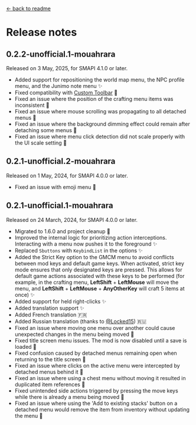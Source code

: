 ﻿[← back to readme](../README.md)

# Release notes

## 0.2.2-unofficial.1-mouahrara
Released on 3 May, 2025, for SMAPI 4.1.0 or later.
* Added support for repositioning the world map menu, the NPC profile menu, and the Junimo note menu ✨
* Fixed compatibility with [Custom Toolbar](https://www.nexusmods.com/stardewvalley/mods/11322) 🔧
* Fixed an issue where the position of the crafting menu items was inconsistent 🔧
* Fixed an issue where mouse scrolling was propagating to all detached menus 🔧
* Fixed an issue where the background dimming effect could remain after detaching some menus 🔧
* Fixed an issue where menu click detection did not scale properly with the UI scale setting 🔧

## 0.2.1-unofficial.2-mouahrara
Released on 1 May, 2024, for SMAPI 4.0.0 or later.
* Fixed an issue with emoji menu 🔧

## 0.2.1-unofficial.1-mouahrara
Released on 24 March, 2024, for SMAPI 4.0.0 or later.
* Migrated to 1.6.0 and project cleanup 🚀
* Improved the internal logic for prioritizing action interceptions. Interacting with a menu now pushes it to the foreground ✨
* Replaced `Sbuttons` with `KeybindList` in the options ✨
* Added the Strict Key option to the GMCM menu to avoid conflicts between mod keys and default game keys. When activated, strict key mode ensures that only designated keys are pressed. This allows for default game actions associated with these keys to be performed (for example, in the crafting menu, **LeftShift** + **LeftMouse** will move the menu, and **LeftShift** + **LeftMouse** + **AnyOtherKey** will craft 5 items at once) ✨
* Added support for held right-clicks ✨
* Added translation support ✨
* Added French translation 🇫🇷
* Added Russian translation (thanks to [@Locked15](https://github.com/Locked15)) 🇷🇺
* Fixed an issue where moving one menu over another could cause unexpected changes in the menu being moved 🔧
* Fixed title screen menu issues. The mod is now disabled until a save is loaded 🔧
* Fixed confusion caused by detached menus remaining open when returning to the title screen 🔧
* Fixed an issue where clicks on the active menu were intercepted by detached menus behind it 🔧
* Fixed an issue where using a chest menu without moving it resulted in duplicated item references 🔧
* Fixed unintended side actions triggered by pressing the move keys while there is already a menu being moved 🔧
* Fixed an issue where using the 'Add to existing stacks' button on a detached menu would remove the item from inventory without updating the menu 🔧

